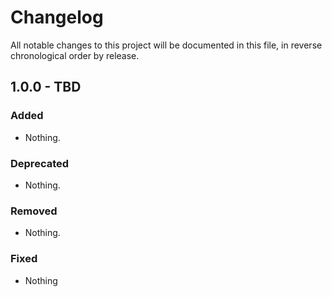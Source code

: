 # Changelog

All notable changes to this project will be documented in this file, in reverse chronological order by release.

## 1.0.0 - TBD

### Added

- Nothing.

### Deprecated

- Nothing.

### Removed

- Nothing.

### Fixed

- Nothing
